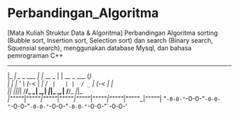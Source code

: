 # Perbandingan_Algoritma
[Mata Kuliah Struktur Data &amp; Algoritma] Perbandingan Algoritma sorting (Bubble sort, Insertion sort, Selection sort) dan search (Binary search, Squensial search), menggunakan database Mysql, dan bahasa pemrograman C++


   ___                  _              _                    _    
  |_ _|  _ _     ___   | |_   __ _    | |   __ _    ___    (_)   
   | |  | ' \   (_-<   |  _| / _` |   | |  / _` |  (_-<    | |   
  |___| |_||_|  /__/_  _\__| \__,_|  _|_|_ \__,_|  /__/_  _|_|_  
_|"""""_|"""""_|"""""_|"""""_|"""""_|"""""_|"""""_|"""""_|"""""| 
"`-0-0-"`-0-0-"`-0-0-"`-0-0-"`-0-0-"`-0-0-"`-0-0-"`-0-0-"`-0-0-' 
                                                                 
                                                                 
                                                                 
                                                                 
                                                                 
                                                                 
